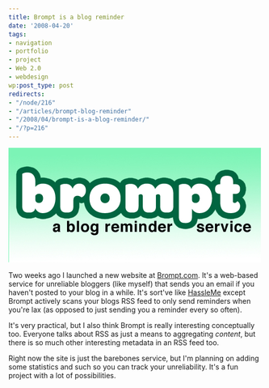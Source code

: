 ```yaml
---
title: Brompt is a blog reminder
date: '2008-04-20'
tags:
- navigation
- portfolio
- project
- Web 2.0
- webdesign
wp:post_type: post
redirects:
- "/node/216"
- "/articles/brompt-blog-reminder"
- "/2008/04/brompt-is-a-blog-reminder/"
- "/?p=216"
---
```


[ ![Brompt.com logo](2008-04-20-Brompt-is-a-blog-reminder/brompt-logo.jpg) ](http://brompt.com "a blog reminder service")

Two weeks ago I launched a new website at [Brompt.com](http://brompt.com "a blog reminder service"). It's a web-based service for unreliable bloggers (like myself) that sends you an email if you haven't posted to your blog in a while. It's sort've like [HassleMe](http://www.hassleme.co.uk/) except Brompt actively scans your blogs RSS feed to only send reminders when you're lax (as opposed to just sending you a reminder every so often).

It's very practical, but I also think Brompt is really interesting conceptually too. Everyone talks about RSS as just a means to aggregating _content_, but there is so much other interesting metadata in an RSS feed too.

Right now the site is just the barebones service, but I'm planning on adding some statistics and such so you can track your unreliability. It's a fun project with a lot of possibilities.
